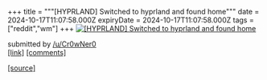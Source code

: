 +++
title = """[HYPRLAND] Switched to hyprland and found home"""
date = 2024-10-17T11:07:58.000Z
expiryDate = 2024-10-17T11:07:58.000Z
tags = ["reddit","wm"]
+++
[![[HYPRLAND] Switched to hyprland and found home](https://b.thumbs.redditmedia.com/5FOKsIeWKPwLLACK-zbIKv8Jq2y_Uu8HlMmqOLwrJOg.jpg "[HYPRLAND] Switched to hyprland and found home")](https://www.reddit.com/r/unixporn/comments/1g5oce0/hyprland_switched_to_hyprland_and_found_home/)

submitted by [/u/Cr0wNer0](https://www.reddit.com/user/Cr0wNer0)  
[\[link\]](https://www.reddit.com/gallery/1g5oce0) [\[comments\]](https://www.reddit.com/r/unixporn/comments/1g5oce0/hyprland_switched_to_hyprland_and_found_home/)

[[source]](https://www.reddit.com/r/unixporn/comments/1g5oce0/hyprland_switched_to_hyprland_and_found_home/)
